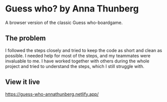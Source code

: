 # Guess who? by Anna Thunberg

A browser version of the classic Guess who-boardgame.

## The problem

I followed the steps closely and tried to keep the code as short and clean as possible. I needed help for most of the steps, and my teammates were invaluable to me. I have worked together with others during the whole project and tried to understand the steps, which I still struggle with. 

## View it live

https://guess-who-annathunberg.netlify.app/
